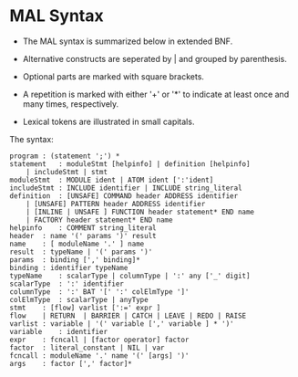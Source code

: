 # MAL Syntax

* The MAL syntax is summarized below in extended BNF. 

* Alternative constructs are seperated by | and grouped by parenthesis. 

* Optional parts are marked with square brackets. 

* A repetition is marked with either '+' or '*' to indicate at least once and many times, respectively. 

* Lexical tokens are illustrated in small capitals.


The syntax:

```
program	: (statement ';') *
statement	: moduleStmt [helpinfo] | definition [helpinfo]
 	| includeStmt | stmt
moduleStmt	: MODULE ident | ATOM ident [':'ident]
includeStmt	: INCLUDE identifier | INCLUDE string_literal
definition	: [UNSAFE] COMMAND header ADDRESS identifier
 	| [UNSAFE] PATTERN header ADDRESS identifier
 	| [INLINE | UNSAFE ] FUNCTION header statement* END name
 	| FACTORY header statement* END name
helpinfo	: COMMENT string_literal
header	: name '(' params ')' result
name	: [ moduleName '.' ] name
result	: typeName | '(' params ')'
params	: binding [',' binding]*
binding	: identifier typeName
typeName	: scalarType | columnType | ':' any ['_' digit]
scalarType	: ':' identifier
columnType	: ':' BAT '[' ':' colElmType ']'
colElmType	: scalarType | anyType
stmt	: [flow] varlist [':=' expr ]
flow	| RETURN  | BARRIER | CATCH | LEAVE | REDO | RAISE
varlist	: variable | '(' variable [',' variable ] * ')'
variable	: identifier
expr	: fcncall | [factor operator] factor
factor	: literal_constant | NIL | var
fcncall	: moduleName '.' name '(' [args] ')'
args	: factor [',' factor]*

```